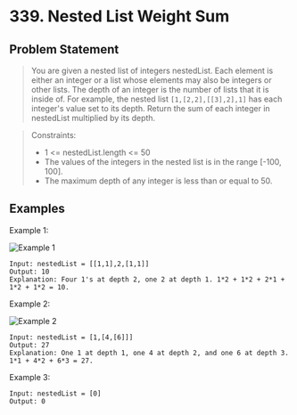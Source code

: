 # 339. Nested List Weight Sum

## Problem Statement

> You are given a nested list of integers nestedList. Each element is either an integer or a list whose elements may also be integers or other lists.
> The depth of an integer is the number of lists that it is inside of. For example, the nested list `[1,[2,2],[[3],2],1]` has each integer's value set to its depth.
> Return the sum of each integer in nestedList multiplied by its depth.

> Constraints:
>
> - 1 <= nestedList.length <= 50
> - The values of the integers in the nested list is in the range [-100, 100].
> - The maximum depth of any integer is less than or equal to 50.

## Examples

Example 1:

![Example 1](https://assets.leetcode.com/uploads/2021/01/14/nestedlistweightsumex1.png)

```
Input: nestedList = [[1,1],2,[1,1]]
Output: 10
Explanation: Four 1's at depth 2, one 2 at depth 1. 1*2 + 1*2 + 2*1 + 1*2 + 1*2 = 10.
```

Example 2:

![Example 2](https://assets.leetcode.com/uploads/2021/01/14/nestedlistweightsumex2.png)

```
Input: nestedList = [1,[4,[6]]]
Output: 27
Explanation: One 1 at depth 1, one 4 at depth 2, and one 6 at depth 3. 1*1 + 4*2 + 6*3 = 27.
```

Example 3:

```
Input: nestedList = [0]
Output: 0
```

